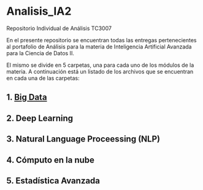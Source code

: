 # Analisis_IA2
Repositorio Individual de Análisis TC3007

En el presente repositorio se encuentran todas las entregas pertenecientes al portafolio de Análisis para la materia de Inteligencia Artificial Avanzada para la Ciencia de Datos II. 

El mismo se divide en 5 carpetas, una para cada uno de los módulos de la materia. A continuación está un listado de los archivos que se encuentran en cada una de las carpetas:

## 1. [Big Data](https://github.com/sofireyesm1/Analisis_IA2/tree/main/1.%20Big%20Data)

## 2. Deep Learning

## 3. Natural Language Proceessing (NLP)

## 4. Cómputo en la nube

## 5. Estadística Avanzada
